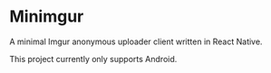 # Minimgur

A minimal Imgur anonymous uploader client written in React Native.

This project currently only supports Android.
